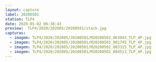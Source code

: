 ```yaml
---
layout: capture
label: 20200501
station: TLP4
date: 2020-05-02 06:38:43
preview:  TLP4/2020/202005/20200501/stack.jpg
capturas:
  - imagem: TLP4/2020/202005/20200501/M20200502_063843_TLP_4P.jpg
  - imagem: TLP4/2020/202005/20200501/M20200502_081745_TLP_4P.jpg
  - imagem: TLP4/2020/202005/20200501/M20200502_083315_TLP_4P.jpg
  - imagem: TLP4/2020/202005/20200501/M20200502_084513_TLP_4P.jpg
---
```

